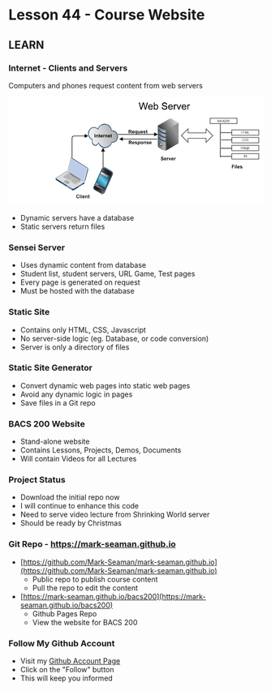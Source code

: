# Lesson 44 - Course Website


## LEARN

### Internet - Clients and Servers
Computers and phones request content from web servers

![](img/WebServer.png)

* Dynamic servers have a database
* Static servers return files


### Sensei Server
* Uses dynamic content from database
* Student list, student servers, URL Game, Test pages
* Every page is generated on request
* Must be hosted with the database


### Static Site
* Contains only HTML, CSS, Javascript
* No server-side logic (eg. Database, or code conversion)
* Server is only a directory of files


### Static Site Generator
* Convert dynamic web pages into static web pages
* Avoid any dynamic logic in pages
* Save files in a Git repo


### BACS 200 Website
* Stand-alone website
* Contains Lessons, Projects, Demos, Documents
* Will contain Videos for all Lectures


### Project Status
* Download the initial repo now
* I will continue to enhance this code
* Need to serve video lecture from Shrinking World server
* Should be ready by Christmas


### Git Repo - https://mark-seaman.github.io
* [https://github.com/Mark-Seaman/mark-seaman.github.io](https://github.com/Mark-Seaman/mark-seaman.github.io)
    * Public repo to publish course content
    * Pull the repo to edit the content
* [https://mark-seaman.github.io/bacs200](https://mark-seaman.github.io/bacs200)
    * Github Pages Repo
    * View the website for BACS 200


### Follow My Github Account
* Visit my [Github Account Page](https://github.com/Mark-Seaman)
* Click on the "Follow" button
* This will keep you informed


